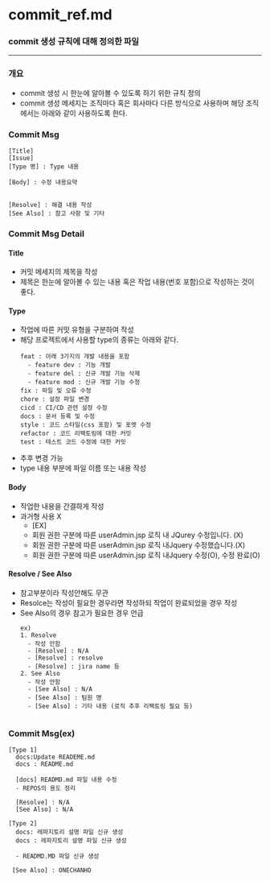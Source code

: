 # commit_ref.md
### commit 생성 규칙에 대해 정의한 파일 
----
### 개요 
- commit 생성 시 한눈에 알아볼 수 있도록 하기 위한 규칙 정의 
- commit 생성 메세지는 조직마다 혹은 회사마다 다른 방식으로 사용하며 해당 조직에서는 아래와 같이 사용하도록 한다. 


### Commit Msg
```
[Title] 
[Issue]
[Type 명] : Type 내용

[Body] : 수정 내용요약 


[Resolve] : 해결 내용 작성
[See Also] : 참고 사항 및 기타
```
### Commit Msg Detail 
#### Title 
- 커밋 메세지의 제목을 작성 
- 제목은 한눈에 알아볼 수 있는 내용 혹은 작업 내용(번호 포함)으로 작성하는 것이 좋다.

#### Type
- 작업에 따른 커밋 유형을 구분하여 작성 
- 해당 프로젝트에서 사용할 type의 종류는 아래와 같다.
  ```
  feat : 아래 3가지의 개발 내용을 포함
    - feature dev : 기능 개발 
    - feature del : 신규 개발 기능 삭제 
    - feature mod : 신규 개발 기능 수정 
  fix : 파일 및 오류 수정
  chore : 설정 파일 변경
  cicd : CI/CD 관련 설정 수정
  docs : 문서 등록 및 수정 
  style : 코드 스타일(css 포함) 및 포멧 수정
  refactor : 코드 리팩토링에 대한 커밋
  test : 테스트 코드 수정에 대한 커밋
  ```
- 추후 변경 가능
- type 내용 부분에 파일 이름 또는 내용 작성

#### Body
- 작업한 내용을 간결하게 작성
- 과거형 사용 X
  - [EX]
  - 회원 권한 구분에 따른 userAdmin.jsp 로직 내 JQurey 수정입니다. (X)
  - 회원 권한 구분에 따른 userAdmin.jsp 로직 내Jquery 수정했습니다.(X)
  - 회원 권한 구분에 따른 userAdmin.jsp 로직 내Jquery 수정(O), 수정 완료(O)

#### Resolve /  See Also
- 참고부분이라 작성안해도 무관 
- Resolce는 작성이 필요한 경우라면 작성하되 작업이 완료되었을 경우 작성 
- See Also의 경우 참고가 필요한 경우 언급 
  ```
  ex)
  1. Resolve
    - 작성 안함
    - [Resolve] : N/A   
    - [Resolve] : resolve
    - [Resolve] : jira name 등 
  2. See Also 
    - 작성 안함 
    - [See Also] : N/A
    - [See Also] : 팀원 명
    - [See Also] : 기타 내용 (로직 추후 리펙토링 필요 등) 
    
  ```


### Commit Msg(ex)
```
[Type 1]
  docs:Update READEME.md
  docs : README.md

  [docs] READMD.md 파일 내용 수정 
  - REPOS의 용도 정리

  [Resolve] : N/A
  [See Also] : N/A

[Type 2]
  docs: 레파지토리 설명 파일 신규 생성
  docs : 레파지토리 설명 파일 신규 생성

  - READMD.MD 파일 신규 생성 
  
 [See Also] : ONECHANHO

```
